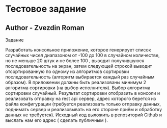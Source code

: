 # Тестовое задание
## Author - Zvezdin Roman
Задание

Разработать консольное приложение, которое генерирует список случайных чисел диапазоном от -100 до 100 в случайном количестве, но не меньше 20 штук и не более 100 , выводит получившуюся последовательность на экран, затем следующей строкой выводит отсортированную по одному из алгоритмов сортировки последовательность (алгоритм выбирается каждый раз случайным образом). В приложении должны быть реализованы минимум 2 алгоритма сортировки (на выбор исполнителя). Выбор алгоритма сортировки случайный. Результат сортировки отобразить в консоли и реализовать отправку на rest api сервер, адрес которого берется из файла конфигурации (требуется реализовать только отправку данных, поднимать сервер и реализовывать на его стороне приём и обработку данных не требуется). Исходный код выложить в репозиторий Github и выслать нам его адрес ( сделать публичным ).
